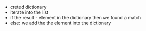 * creted dictionary
* iterate into the list
* if the result - element in the dictionary then we found a match 
* else: we add the the element into the dictionary
